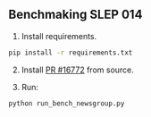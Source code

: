 ## Benchmaking SLEP 014

1. Install requirements.

```bash
pip install -r requirements.txt
```

2. Install [PR #16772](https://github.com/scikit-learn/scikit-learn/pull/16772) from
source.

3. Run:

```py
python run_bench_newsgroup.py
```
